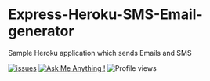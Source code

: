 # Express-Heroku-SMS-Email-generator
Sample Heroku application which sends Emails and SMS

[![issues](https://img.shields.io/github/issues/RamkiAllada/Express-Heroku-SMS-Email-generator)](https://github.com/RamkiAllada/Express-Heroku-SMS-Email-generator/issues) [![Ask Me Anything !](https://img.shields.io/badge/Ask%20me-anything-1abc9c.svg)](https://github.com/RamkiAllada) ![Profile views](https://gpvc.arturio.dev/RamkiAllada)


